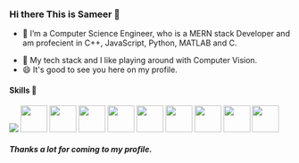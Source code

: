 ### Hi there This is Sameer 👋

<!--
**sameer-dudeja/sameer-dudeja** is a ✨ _special_ ✨ repository because its `README.md` (this file) appears on your GitHub profile.

Here are some ideas to get you started:

- 🔭 I’m currently working on ...
- 🌱 I’m currently learning ...
- 👯 I’m looking to collaborate on ...
- 🤔 I’m looking for help with ...
- 💬 Ask me about ...
- 📫 How to reach me: ...
- 😄 Pronouns: ...
- ⚡ Fun fact: ...
-->



- 🔭 I’m a Computer Science Engineer, who is a MERN stack Developer and am profecient in C++, JavaScript, Python, MATLAB and C. 
<!-- - 🌱 My tech stack is Python/Flask + JS + C++. -->
- 🌱 My tech stack and I like playing around with Computer Vision.
- 😄 It's good to see you here on my profile.


<!--<img  align='right' src="http://sameerdudeja.com/assets/img/sddd.png" height="350">
-->

#### Skills 🤖
<code><img src="https://img.icons8.com/fluent/48/000000/matlab.png"/></code>
<code><img height="48" src="https://img.icons8.com/nolan/64/python.png" /></code>
<code><img height="48" src="https://img.icons8.com/color/48/000000/bootstrap.png" /></code>
<code><img height="48" src="https://img.icons8.com/nolan/64/javascript.png" /></code>
<code><img height="48" src="https://img.icons8.com/color/48/000000/nodejs.png"/></code>
<code><img height="48" src="https://img.icons8.com/bubbles/50/000000/react.png" /></code>
<code><img height="48" src="https://img.icons8.com/color/48/000000/mongodb.png" /></code>
<code><img height="48" src="https://img.icons8.com/color/48/000000/docker.png"/></code>
<code><img height="48" src="https://img.icons8.com/bubbles/50/000000/api.png" /></code>
<code><img height="48" src="https://img.icons8.com/nolan/48/linux--v2.png" /></code>
                                                                                                                                            

##### Thanks a lot for coming to my profile.
